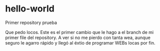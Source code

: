 # hello-world
Primer repository prueba

Que pedo locos. Este es el primer cambio que le hago a el branch de mi primer file del repository.
A ver si no me pierdo con tanta wea, aunque seguro le agarro rápido y llegó al éxtio de programar WEBs locas por fin.
